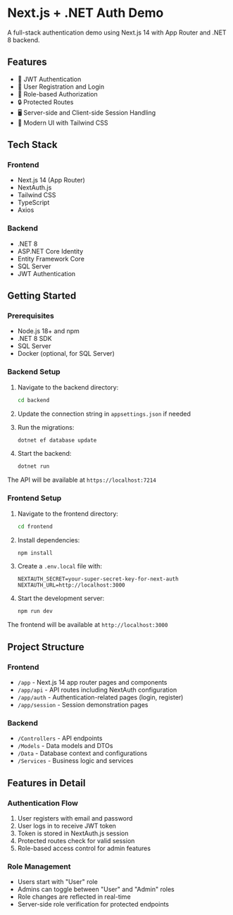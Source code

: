 # Next.js + .NET Auth Demo

A full-stack authentication demo using Next.js 14 with App Router and .NET 8 backend.

## Features

- 🔐 JWT Authentication
- 👤 User Registration and Login
- 🔄 Role-based Authorization
- 🔒 Protected Routes
- 🖥️ Server-side and Client-side Session Handling
- 🎨 Modern UI with Tailwind CSS

## Tech Stack

### Frontend
- Next.js 14 (App Router)
- NextAuth.js
- Tailwind CSS
- TypeScript
- Axios

### Backend
- .NET 8
- ASP.NET Core Identity
- Entity Framework Core
- SQL Server
- JWT Authentication

## Getting Started

### Prerequisites
- Node.js 18+ and npm
- .NET 8 SDK
- SQL Server
- Docker (optional, for SQL Server)

### Backend Setup
1. Navigate to the backend directory:
   ```bash
   cd backend
   ```

2. Update the connection string in `appsettings.json` if needed

3. Run the migrations:
   ```bash
   dotnet ef database update
   ```

4. Start the backend:
   ```bash
   dotnet run
   ```

The API will be available at `https://localhost:7214`

### Frontend Setup
1. Navigate to the frontend directory:
   ```bash
   cd frontend
   ```

2. Install dependencies:
   ```bash
   npm install
   ```

3. Create a `.env.local` file with:
   ```
   NEXTAUTH_SECRET=your-super-secret-key-for-next-auth
   NEXTAUTH_URL=http://localhost:3000
   ```

4. Start the development server:
   ```bash
   npm run dev
   ```

The frontend will be available at `http://localhost:3000`

## Project Structure

### Frontend
- `/app` - Next.js 14 app router pages and components
- `/app/api` - API routes including NextAuth configuration
- `/app/auth` - Authentication-related pages (login, register)
- `/app/session` - Session demonstration pages

### Backend
- `/Controllers` - API endpoints
- `/Models` - Data models and DTOs
- `/Data` - Database context and configurations
- `/Services` - Business logic and services

## Features in Detail

### Authentication Flow
1. User registers with email and password
2. User logs in to receive JWT token
3. Token is stored in NextAuth.js session
4. Protected routes check for valid session
5. Role-based access control for admin features

### Role Management
- Users start with "User" role
- Admins can toggle between "User" and "Admin" roles
- Role changes are reflected in real-time
- Server-side role verification for protected endpoints 